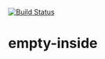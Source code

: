 [![Build Status](https://travis-ci.org/vlad-stoian/empty-inside.svg?branch=master)](https://travis-ci.org/vlad-stoian/empty-inside)
# empty-inside

